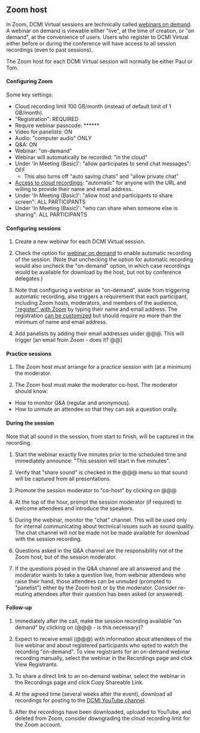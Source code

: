 ## Zoom host

In Zoom, DCMI Virtual sessions are technically called [webinars on
demand](https://support.zoom.us/hc/en-us/articles/360000489183-On-demand-webinars).
A webinar on demand is viewable either "live", at the time of creation, or
"on demand", at the convenience of users. Users who register to DCMI Virtual
either before or during the conference will have access to all session
recordings (even to past sessions).

The Zoom host for each DCMI Virtual session will normally be either Paul or Tom.

#### Configuring Zoom

Some key settings:

- Cloud recording limit 100 GB/month (instead of default limit of 1 GB/month).
- "Registration": REQUIRED 
- Require webinar passcode: ******
- Video for panelists: ON
- Audio: "computer audio" ONLY
- Q&A: ON
- Webinar: "on-demand"
- Webinar will automatically be recorded: "in the cloud"
- Under 'In Meeting (Basic)': "allow participates to send chat messages": OFF
  - This also turns off "auto saving chats" and "allow private chat"
- [Access to cloud recordings](https://support.zoom.us/hc/en-us/articles/360000488283-On-demand-Recordings): "automatic" for anyone with the URL and willing to provide their name and email address.
- Under 'In Meeting (Basic)': "allow host and participants to share screen": ALL PARTICIPANTS
- Under 'In Meeting (Basic)': "who can share when someone else is sharing": ALL PARTICIPANTS

#### Configuring sessions

1. Create a new webinar for each DCMI Virtual session.

2. Check the option for [webinar on demand](https://onlinezoomappdownload.com/what-is-on-demand-zoom-webinar-and-to-schedule-it/) to enable automatic recording of the session. (Note that unchecking the option for automatic recording would also uncheck the "on-demand" option, in which case recordings would be available for download by the host, but not by conference delegates.)

3. Note that configuring a webinar as "on-demand", aside from triggering automatic recording, also triggers a requirement that each participant, including Zoom hosts, moderators, and members of the audience, ["register" with Zoom](https://support.zoom.us/hc/en-us/articles/204619915-Scheduling-a-webinar-with-registration) by typing their name and email address. The registration [can be customized](https://support.zoom.us/hc/en-us/articles/202835649-Webinar-Registration-Customization) but should require no more than the minimum of name and email address.

4. Add panelists by adding their email addresses under @@@. This will trigger [an email from Zoom - does it? @@]

#### Practice sessions

1. The Zoom host must arrange for a practice session with (at a minimum) the moderator.

2. The Zoom host must make the moderator co-host. The moderator should know:

  * How to monitor Q&A (regular and anonymous).
  * How to unmute an attendee so that they can ask a question orally.

#### During the session

Note that all sound in the session, from start to finish, will be captured in the recording. 

1. Start the webinar exactly five minutes prior to the scheduled time and immediately announce: "This session will start in five minutes".

2. Verify that "share sound" is checked in the @@@ menu so that sound will be captured from all presentations.

3. Promote the session moderator to "co-host" by clicking on @@@

4. At the top of the hour, prompt the session moderator (if required) to welcome attendees and introduce the speakers.

5. During the webinar, monitor the "chat" channel. This will be used only for internal communicating about technical issues such as sound quality. The chat channel will _not_ be made not be made available for download with the session recording. 

6. Questions asked in the Q&A channel are the responsibility not of the Zoom host, but of the session moderator.

7. If the questions posed in the Q&A channel are all answered and the moderator wants to take a question live, from webinar attendees who raise their hand, those attendees can be unmuted (prompted to "panelist") either by the Zoom host or by the moderator. Consider re-muting attendees after their question has been asked (or answered).

#### Follow-up

1. Immediately after the call, make the session recording available "on demand" by clicking on (@@@ - is this necessary)?

2. Expect to receive email (@@@) with information about attendees of the live webinar and about registered participants who opted to watch the recording "on-demand". To view registrants for an on-demand webinar recording manually, select the webinar in the Recordings page and click View Registrants.

3. To share a direct link to an on-demand webinar, select the webinar in the Recordings page and click Copy Shareable Link.

4. At the agreed time (several weeks after the event), download all recordings for posting to the [DCMI YouTube channel](https://www.youtube.com/channel/UCp0ZH-3CX91eROy0J3AY3Og).

5. After the recordings have been downloaded, uploaded to YouTube, and deleted from Zoom, consider downgrading the cloud recording limit for the Zoom account.

